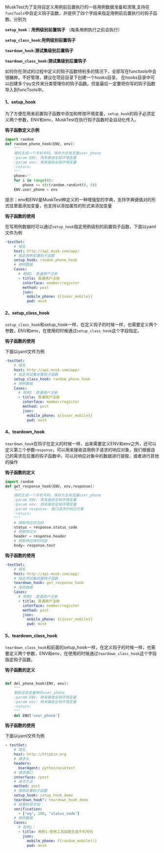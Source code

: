 # 

####

MuskTest为了支持自定义用例前后置执行的一些用例数据准备和清理,支持在`funcTools`中自定义钩子函数，并提供了四个字段来指定用例前后置执行的钩子函数。分别为

**`setup_hook`：用例级别前置钩子** （每条用例执行之前会执行）

**`setup_class_hook`:用例级别前置钩子**

**`teardown_hook`:测试集级别后置钩子**

**`teardown_class_hook`:测试集级别后置钩子**

如何你在测试的过程中定义的钩子函数特别多的情况下，全部写在functools中会很臃肿，不好管理，建议在项目目录下创建一个hooks目录，
在hooks目录中可以创建多个py文件来分类管理你的钩子函数。但是最后一定要把你写的钩子函数导入到funcTools中。

#### 1、setup_hook 

为了方便在用来前置钩子函数中添加和修改环境变量，`setup_hook`的钩子必须定义两个参数，ENV和env，MuskTest在执行钩子函数时会自动化传入。

**钩子函数定义示例**

```python
import random
def random_phone_hook(ENV, env):
    """
    随机生成一个手机号码，保存为全局变量user_phone
    :param ENV: 用来接收全局环境变量
    :param env: 用来接收全局环境变量
    :return:
    """
    phone=''
    for i in range(8):
        phone += str(random.randint(0, 9))
    ENV.user_phone = env  
```

提示：env和ENV是MuskTest种定义的一种增强型的字典，支持字典键值对的形式往里面添加变量，也支持以添加属性的形式来添加变量

**钩子函数的使用**

在写用例数据时可以通过`setup_hook`指定用例级别的前置钩子函数，下面以yaml文件为例

```yaml
-testSet:
    # 域名
    host: http://api.musk.com/app/
    # 指定用例前置钩子函数
    setup_hook: random_phone_hook
    # 用例数据
    Cases:
      # 用例1：普通用户注册
      - title: 普通用户注册
        interface: member/register
        method: post
        json:
          mobile_phone: ${{user_mobile}}
          pwd: musk
```



#### 2、setup_class_hook

`setup_class_hook`和setup_hook一样，在定义钩子的时候一样，也需要定义两个参数，ENV和env，在使用的时候通过`setup_class_hook`这个字段指定。

**钩子函数的使用**

下面以yaml文件为例

```yaml
-testSet:
    # 域名
    host: http://api.musk.com/app/
    # 指定测试集前置钩子函数
    setup_class_hook: random_phone_hook
    # 用例数据
    Cases:
      # 用例1：普通用户注册
      - title: 普通用户注册
        interface: member/register
        method: post
        json:
          mobile_phone: ${{user_mobile}}
          pwd: musk
```

####  4、teardown_hook

`teardown_hook`在钩子在定义的时候一样，出来需要定义ENV和env之外，还可以定义第三个参数`response`，可以用来接收该用例子请求的响应对象，我们根据自己的需求在后置的钩子函数中，可以对响应对象中的数据进行提取，或者进行其他的操作

**钩子函数的定义**

```python
import random
def get_response_hook(ENV, env,response):
    """
    随机生成一个手机号码，保存为全局变量user_phone
    :param ENV: 用来接收全局环境变量
    :param env: 用来接收全局环境变量
    :param response: 接口请求的响应对象
    :return:
    """
    # 获取响应状态码
    status = response.status_code
    # 获取响应头
    header = response.header
    # 获取响应体的内容
    body= response.text
```

**钩子函数的使用**

```yaml
-testSet:
    # 域名
    host: http://api.musk.com/app/
    # 指定测试集前置钩子函数
    teardown_hook: get_response_hook
    # 用例数据
    Cases:
      # 用例1：普通用户注册
      - title: 普通用户注册
        interface: member/register
        method: post
        json:
          mobile_phone: ${{user_mobile}}
          pwd: musk
```



####  5、teardown_class_hook

`teardown_class_hook`和前面的setup_hook一样，在定义钩子的时候一样，也需要定义两个参数，ENV和env，在使用的时候通过`teardown_class_hook`这个字段指定钩子函数。

**钩子函数的定义**

```python

def del_phone_hook(ENV, env):
    """
    删除全局变量种的user_phone
    :param ENV: 用来接收全局环境变量
    :param env: 用来接收全局环境变量
    :return:
    """
    del ENV['user_phone']
```



**钩子函数的使用**

下面以yaml文件为例

```yaml
- testSet:
    # 域名
    host: http://httpbin.org
    # 请求头
    headers:
      UserAgent: python/musktest
    # 请求接口
    interface: /post
    # 请求方法
    method: post
    # 用例前置钩子函数
    setup_hook: setup_hook_demo
    teardown_hook": teardown_hook_demo
    # 结果校验字段
    verification:
      - ["eq", 200, "status_code"]
    # 用例数据
    Cases:
      # 用例1：
      - title: 用例1-使用工具函数生成手机号码
        json:
          mobile_phone: F{random_mobile()}
          pwd: musk
```

